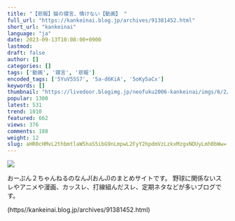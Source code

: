 ```yaml
---
title: "【悲報】猫の寝言、情けない【動画】 "
full_url: "https://kankeinai.blog.jp/archives/91381452.html"
short_url: "kankeinai"
language: "ja"
date: 2023-09-13T10:08:00+0900
lastmod: 
draft: false
author: []
categories: []
tags: ['動画', '寝言', '悲報']
encoded_tags: ['5YuV55S7', '5a-d6KiA', '5oKy5aCx']
keywords: []
thumbnail: "https://livedoor.blogimg.jp/neofuku2006-kankeinai/imgs/6/2/62f23bc7-s.jpg"
popular: 1300
latest: 531
trend: 1010
featured: 662
views: 376
comments: 188
weight: 12
slug: aHR0cHMvL2thbmtlaW5haS5ibG9nLmpwL2FyY2hpdmVzLzkxMzgxNDUyLmh0bWw=
---
```


![](https://livedoor.blogimg.jp/neofuku2006-kankeinai/imgs/6/2/62f23bc7-s.jpg)

<div> <p id='blog-description'>おーぷん２ちゃんねるのなんJ(おんJ)のまとめサイトです。 野球に関係ないスレやアニメや漫画、カッスレ、打線組んだスレ、定期ネタなどが多いブログです。</p> </div>

(https//kankeinai.blog.jp/archives/91381452.html)
